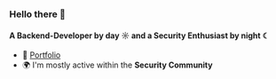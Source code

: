 ### Hello there 👋

#### A Backend-Developer by day ☼ and a  Security Enthusiast by night ☾

- 👒 [Portfolio](https://im4vk.github.io/) <!---<a href="https://docs.google.com/document/d/14PudfxYQ08QSjwtPyKpcbJ7pdcGGfTq9Z0lngh9yUPw/edit?usp=sharing" target="_blank">Avinash</a> -->
- 🌍 I'm mostly active within the **Security Community**

<!--
```javascript  
                                    ________             __ __         __      
                                    \______ \           /  |  | ___  _|  | __ 
                                     |    |  \         /   |  |_\  \/ /  |/ /
                                     |    `   \       /    ^   / \   /|    <   
                                    /_______  /  (👒) \____   |   \_/ |__|_ \ 
                                            \/             |__|            \/
```


<!-- <p align="center"><img src="https://monophy.com/media/QTfX9Ejfra3ZmNxh6B/monophy.gif" width="10%" align="center"></p> -->
                                        
<!----
<p align="center">I am <b><i>Avinash D. Avi</i></b> 👒<br>Code Blooded Anime <img src="https://thumbs.dreamstime.com/b/hacker-looking-camera-face-mask-dark-theme-wallpaper-hacker-looking-camera-face-mask-dark-theme-wallpaper-291465611.jpg" width=2% hspace="4px" /><br> There is no place like <b><i>127.0.0.1</i></b></p>

<!--<img align="left" src="https://monophy.com/media/QTfX9Ejfra3ZmNxh6B/monophy.gif" width="20%" >
<img src="https://coolbackgrounds.io/images/backgrounds/white/pure-white-background-85a2a7fd.jpg" width="56%" height="2px" align="left"> <img align="right" src="https://c.tenor.com/I0P0YpdSxVEAAAAC/luffy-monkey-d-luffy.gif" width="20%"> 

```javascript
const me = {                                                         ________             __ __         __
    pronouns: ["he", "him"],                                         \______ \           /  |  | ___  _|  | __
    funFact: [There are 10 types of people                            |    |  \         /   |  |_\  \/ /  |/ /
              Those who understand binary & Those who don't :)        |    `   \       /    ^   / \   /|    <
              ]                                                      /_______  /  (👒)  \____   |   \_/ |__|_ \
    };                                                                       \/             |__|            \/
```
--->
<!-- <br><img src="https://coolbackgrounds.io/images/backgrounds/white/pure-white-background-85a2a7fd.jpg" width="100%" height="2px" align="left"/> -->
<!---
<div align="center">
<h5>Connect / Follow Here:</h5>
  <a href="https://linkedin.com/in/im4vk" target="blank"><img src = "https://cdn-icons-png.flaticon.com/512/174/174857.png" width="30px" /></a> <a href="https://app.hackthebox.com/profile/1018174" ><img src="https://yt3.ggpht.com/ytc/AKedOLRNscQU9ZqS-WvVLX1y47YiTCzTa6WqSJRt6GDVoQ=s900-c-k-c0x00ffffff-no-rj" width="33px" hspace="13px"/></a> <a href="https://www.codechef.com/users/im4vk" ><img src="https://www.saashub.com/images/app/service_logos/175/r59iw60rtoxu/large.png" width="39px" /></a>
</div>

 <!---
 
### 🛠 Tech Stack

![Python](https://img.shields.io/badge/-Python-05122A?style=flat&logo=python)&nbsp;
![JavaScript](https://img.shields.io/badge/-JavaScript-05122A?style=flat&logo=javascript)&nbsp;
![Java](https://img.shields.io/badge/-Java-05122A?style=flat&logo=Java&logoColor=FFA518)&nbsp;
![C](https://img.shields.io/badge/-C-05122A?style=flat&logo=C&logoColor=A8B9CC)&nbsp;
![React](https://img.shields.io/badge/-React-05122A?style=flat&logo=react)&nbsp;
![Node.js](https://img.shields.io/badge/-Node%20JS-05122A?style=flat&logo=node.js)&nbsp;
![Bootstrap](https://img.shields.io/badge/-Bootstrap-05122A?style=flat&logo=bootstrap&logoColor=563D7C)&nbsp;
![Git](https://img.shields.io/badge/-Git-05122A?style=flat&logo=git)&nbsp;
![GitHub](https://img.shields.io/badge/-GitHub-05122A?style=flat&logo=github)&nbsp;
![Markdown](https://img.shields.io/badge/-Markdown-05122A?style=flat&logo=markdown)&nbsp;
![C++](https://img.shields.io/badge/-C++-05122A?style=flat&logo=C%2B%2B&logoColor=00599C)&nbsp;
![Visual Studio Code](https://img.shields.io/badge/-Visual%20Studio%20Code-05122A?style=flat&logo=visual-studio-code&logoColor=007ACC)&nbsp;
![IntelliJ](https://img.shields.io/badge/-Intelli%20J-05122A?style=flat&logo=intellij-idea)&nbsp;
![Spring](https://img.shields.io/badge/-Spring-05122A?style=flat&logo=spring&logoColor=green)&nbsp;
![SQL](https://img.shields.io/badge/-MySql-05122A?style=flat&logo=mysql&logoColor=light-blue)&nbsp;
![MongoDB](https://img.shields.io/badge/-MongoDB-05122A?style=flat&logo=MongoDB&logoColor=green)



 




### 🏆 GitHub Profile Trophy
<a href="https://github.com/ryo-ma/github-profile-trophy">
  <img width=800 src="https://github-profile-trophy.vercel.app/?username=Avinash997&column=8&theme=darkhub&no-frame=true&no-bg=true"/>
</a>
 <!-- ![GitHub Activity Graph](https://activity-graph.herokuapp.com/graph?username=Avinash997&theme=github) 

---

### ⚙️ &nbsp;GitHub Analytics

<p align="center">
<a href="https://github.com/Avinash997">
  <img width="500em" height="200em" src="https://github-readme-stats-eight-theta.vercel.app/api?username=Avinash997&show_icons=true&theme=algolia&include_all_commits=true&count_private=true"/>
  <img width="400em" height="200em" src="https://github-readme-stats-eight-theta.vercel.app/api/top-langs/?username=Avinash997&layout=compact&langs_count=10&theme=algolia"/>
</a>
</p>

<---
